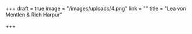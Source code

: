 +++
draft = true
image = "/images/uploads/4.png"
link = ""
title = "Lea von Mentlen & Rich Harpur"

+++

